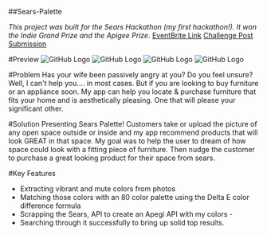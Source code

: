 ##Sears-Palette

*This project was built for the Sears Hackathon (my first hackathon!). It won the Indie Grand Prize and the Apigee Prize.*
[EventBrite Link](https://www.eventbrite.com/e/sears-retail-hackathon-startup-dev-20k-partnership-opportunities-registration-11947783141?utm_campaign=order_confirm&utm_medium=email&ref=eemailordconf&utm_source=eb_email&utm_term=eventname)
[Challenge Post Submission](http://sea-sears-challenge.challengepost.com/submissions/38976-sears-palette)

#Preview
![GitHub Logo](http://challengepost-s3-challengepost.netdna-ssl.com/photos/production/solution_photos/000/277/879/datas/xlarge.png)
![GitHub Logo](http://challengepost-s3-challengepost.netdna-ssl.com/photos/production/solution_photos/000/277/841/datas/xlarge.png)
![GitHub Logo](http://challengepost-s3-challengepost.netdna-ssl.com/photos/production/solution_photos/000/277/828/datas/xlarge.png)
![GitHub Logo](http://challengepost-s3-challengepost.netdna-ssl.com/photos/production/solution_photos/000/277/830/datas/xlarge.png)

#Problem
Has your wife been passively angry at you? Do you feel unsure? Well, I can't help you.... in most cases. But if you are looking to buy furniture or an appliance soon. My app can help you locate & purchase furniture that fits your home and is aesthetically pleasing. One that will please your significant other.

#Solution
Presenting Sears Palette! Customers take or upload the picture of any open space outside or inside and my app recommend products that will look GREAT in that space. My goal was to help the user to dream of how space could look with a fitting piece of furniture. Then nudge the customer to purchase a great looking product for their space from sears.

#Key Features
* Extracting vibrant and mute colors from photos
* Matching those colors with an 80 color palette using the Delta E color difference formula
* Scrapping the Sears, API to create an Apegi API with my colors -
* Searching through it successfully to bring up solid top results.
